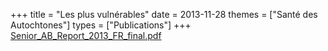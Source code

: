 +++
title = "Les plus vulnérables"
date = 2013-11-28
themes = ["Santé des Autochtones"]
types = ["Publications"]
+++
[Senior_AB_Report_2013_FR_final.pdf](/files/Senior_AB_Report_2013_FR_final.pdf)
